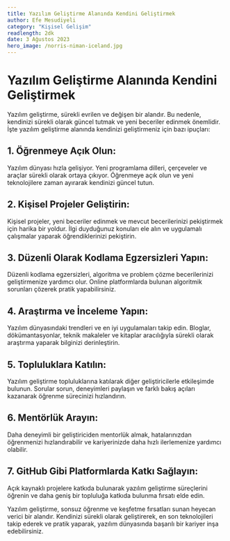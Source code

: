 ```yaml
---
title: Yazılım Geliştirme Alanında Kendini Geliştirmek
author: Efe Mesudiyeli
category: "Kişisel Gelişim"
readlength: 2dk
date: 3 Ağustos 2023
hero_image: /norris-niman-iceland.jpg
---
```


# Yazılım Geliştirme Alanında Kendini Geliştirmek

Yazılım geliştirme, sürekli evrilen ve değişen bir alandır. Bu nedenle, kendinizi sürekli olarak güncel tutmak ve yeni beceriler edinmek önemlidir. İşte yazılım geliştirme alanında kendinizi geliştirmeniz için bazı ipuçları:

## 1. **Öğrenmeye Açık Olun:**

Yazılım dünyası hızla gelişiyor. Yeni programlama dilleri, çerçeveler ve araçlar sürekli olarak ortaya çıkıyor. Öğrenmeye açık olun ve yeni teknolojilere zaman ayırarak kendinizi güncel tutun.

## 2. **Kişisel Projeler Geliştirin:**

Kişisel projeler, yeni beceriler edinmek ve mevcut becerilerinizi pekiştirmek için harika bir yoldur. İlgi duyduğunuz konuları ele alın ve uygulamalı çalışmalar yaparak öğrendiklerinizi pekiştirin.

## 3. **Düzenli Olarak Kodlama Egzersizleri Yapın:**

Düzenli kodlama egzersizleri, algoritma ve problem çözme becerilerinizi geliştirmenize yardımcı olur. Online platformlarda bulunan algoritmik sorunları çözerek pratik yapabilirsiniz.

## 4. **Araştırma ve İnceleme Yapın:**

Yazılım dünyasındaki trendleri ve en iyi uygulamaları takip edin. Bloglar, dökümantasyonlar, teknik makaleler ve kitaplar aracılığıyla sürekli olarak araştırma yaparak bilginizi derinleştirin.

## 5. **Topluluklara Katılın:**

Yazılım geliştirme topluluklarına katılarak diğer geliştiricilerle etkileşimde bulunun. Sorular sorun, deneyimleri paylaşın ve farklı bakış açıları kazanarak öğrenme sürecinizi hızlandırın.

## 6. **Mentörlük Arayın:**

Daha deneyimli bir geliştiriciden mentorlük almak, hatalarınızdan öğrenmenizi hızlandırabilir ve kariyerinizde daha hızlı ilerlemenize yardımcı olabilir.

## 7. **GitHub Gibi Platformlarda Katkı Sağlayın:**

Açık kaynaklı projelere katkıda bulunarak yazılım geliştirme süreçlerini öğrenin ve daha geniş bir topluluğa katkıda bulunma fırsatı elde edin.

Yazılım geliştirme, sonsuz öğrenme ve keşfetme fırsatları sunan heyecan verici bir alandır. Kendinizi sürekli olarak geliştirerek, en son teknolojileri takip ederek ve pratik yaparak, yazılım dünyasında başarılı bir kariyer inşa edebilirsiniz.

